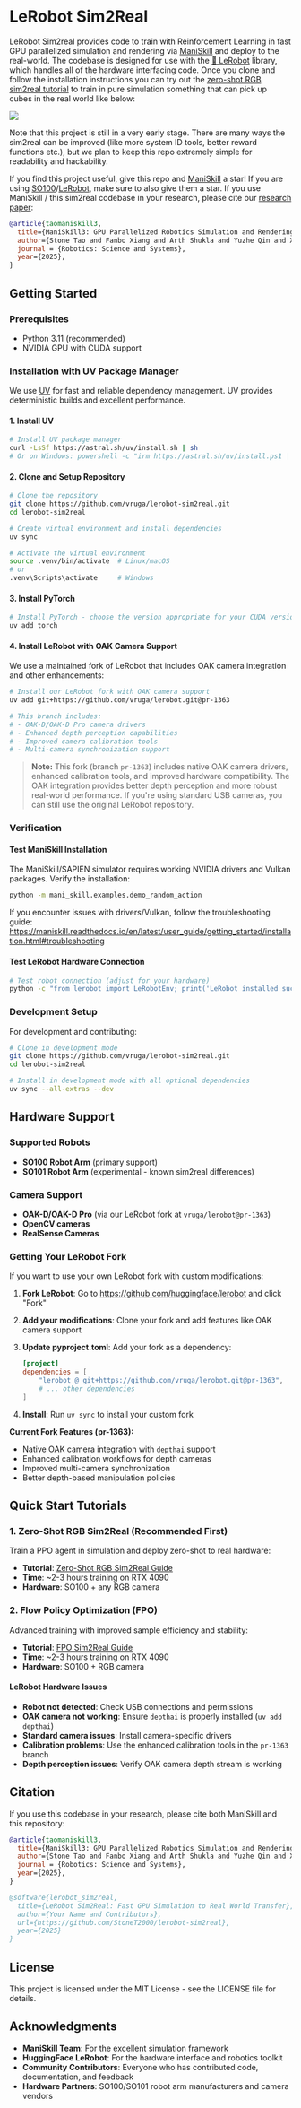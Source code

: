 # LeRobot Sim2Real

LeRobot Sim2real provides code to train with Reinforcement Learning in fast GPU parallelized simulation and rendering via [ManiSkill](https://github.com/haosulab/ManiSkill) and deploy to the real-world. The codebase is designed for use with the [🤗 LeRobot](https://github.com/huggingface/lerobot) library, which handles all of the hardware interfacing code. Once you clone and follow the installation instructions you can try out the [zero-shot RGB sim2real tutorial](./docs/zero_shot_rgb_sim2real.md) to train in pure simulation something that can pick up cubes in the real world like below:

![](./docs/assets/sim2real-demo.gif)

Note that this project is still in a very early stage. There are many ways the sim2real can be improved (like more system ID tools, better reward functions etc.), but we plan to keep this repo extremely simple for readability and hackability.

If you find this project useful, give this repo and [ManiSkill](https://github.com/haosulab/ManiSkill) a star! If you are using [SO100](https://github.com/TheRobotStudio/SO-ARM100/)/[LeRobot](https://github.com/huggingface/lerobot), make sure to also give them a star. If you use ManiSkill / this sim2real codebase in your research, please cite our [research paper](https://arxiv.org/abs/2410.00425):

```bibtex
@article{taomaniskill3,
  title={ManiSkill3: GPU Parallelized Robotics Simulation and Rendering for Generalizable Embodied AI},
  author={Stone Tao and Fanbo Xiang and Arth Shukla and Yuzhe Qin and Xander Hinrichsen and Xiaodi Yuan and Chen Bao and Xinsong Lin and Yulin Liu and Tse-kai Chan and Yuan Gao and Xuanlin Li and Tongzhou Mu and Nan Xiao and Arnav Gurha and Viswesh Nagaswamy Rajesh and Yong Woo Choi and Yen-Ru Chen and Zhiao Huang and Roberto Calandra and Rui Chen and Shan Luo and Hao Su},
  journal = {Robotics: Science and Systems},
  year={2025},
}
```

## Getting Started

### Prerequisites
- Python 3.11 (recommended)
- NVIDIA GPU with CUDA support

### Installation with UV Package Manager

We use [UV](https://docs.astral.sh/uv/) for fast and reliable dependency management. UV provides deterministic builds and excellent performance.

#### 1. Install UV
```bash
# Install UV package manager
curl -LsSf https://astral.sh/uv/install.sh | sh
# Or on Windows: powershell -c "irm https://astral.sh/uv/install.ps1 | iex"
```

#### 2. Clone and Setup Repository
```bash
# Clone the repository
git clone https://github.com/vruga/lerobot-sim2real.git
cd lerobot-sim2real

# Create virtual environment and install dependencies
uv sync

# Activate the virtual environment
source .venv/bin/activate  # Linux/macOS
# or
.venv\Scripts\activate     # Windows
```

#### 3. Install PyTorch
```bash
# Install PyTorch - choose the version appropriate for your CUDA version
uv add torch 
```

#### 4. Install LeRobot with OAK Camera Support
We use a maintained fork of LeRobot that includes OAK camera integration and other enhancements:

```bash
# Install our LeRobot fork with OAK camera support
uv add git+https://github.com/vruga/lerobot.git@pr-1363

# This branch includes:
# - OAK-D/OAK-D Pro camera drivers
# - Enhanced depth perception capabilities  
# - Improved camera calibration tools
# - Multi-camera synchronization support
```

> **Note:** This fork (branch `pr-1363`) includes native OAK camera drivers, enhanced calibration tools, and improved hardware compatibility. The OAK integration provides better depth perception and more robust real-world performance. If you're using standard USB cameras, you can still use the original LeRobot repository.

### Verification

#### Test ManiSkill Installation
The ManiSkill/SAPIEN simulator requires working NVIDIA drivers and Vulkan packages. Verify the installation:

```bash
python -m mani_skill.examples.demo_random_action
```

If you encounter issues with drivers/Vulkan, follow the troubleshooting guide: https://maniskill.readthedocs.io/en/latest/user_guide/getting_started/installation.html#troubleshooting

#### Test LeRobot Hardware Connection
```bash
# Test robot connection (adjust for your hardware)
python -c "from lerobot import LeRobotEnv; print('LeRobot installed successfully!')"
```

### Development Setup

For development and contributing:

```bash
# Clone in development mode
git clone https://github.com/vruga/lerobot-sim2real.git
cd lerobot-sim2real

# Install in development mode with all optional dependencies
uv sync --all-extras --dev

```

## Hardware Support

### Supported Robots
- **SO100 Robot Arm** (primary support)
- **SO101 Robot Arm** (experimental - known sim2real differences)

### Camera Support
- **OAK-D/OAK-D Pro** (via our LeRobot fork at `vruga/lerobot@pr-1363`)
- **OpenCV cameras** 
- **RealSense Cameras**

### Getting Your LeRobot Fork

If you want to use your own LeRobot fork with custom modifications:

1. **Fork LeRobot**: Go to https://github.com/huggingface/lerobot and click "Fork"

2. **Add your modifications**: Clone your fork and add features like OAK camera support

3. **Update pyproject.toml**: Add your fork as a dependency:
   ```toml
   [project]
   dependencies = [
       "lerobot @ git+https://github.com/vruga/lerobot.git@pr-1363",
       # ... other dependencies
   ]
   ```

4. **Install**: Run `uv sync` to install your custom fork

**Current Fork Features (pr-1363):**
- Native OAK camera integration with `depthai` support
- Enhanced calibration workflows for depth cameras
- Improved multi-camera synchronization
- Better depth-based manipulation policies

## Quick Start Tutorials

### 1. Zero-Shot RGB Sim2Real (Recommended First)
Train a PPO agent in simulation and deploy zero-shot to real hardware:
- **Tutorial**: [Zero-Shot RGB Sim2Real Guide](./docs/zero_shot_rgb_sim2real.md)
- **Time**: ~2-3 hours training on RTX 4090
- **Hardware**: SO100 + any RGB camera

### 2. Flow Policy Optimization (FPO) 
Advanced training with improved sample efficiency and stability:
- **Tutorial**: [FPO Sim2Real Guide](./docs/fpo_sim2real.md)
- **Time**: ~2-3 hours training on RTX 4090
- **Hardware**: SO100 + RGB camera


#### LeRobot Hardware Issues
- **Robot not detected**: Check USB connections and permissions
- **OAK camera not working**: Ensure `depthai` is properly installed (`uv add depthai`)
- **Standard camera issues**: Install camera-specific drivers
- **Calibration problems**: Use the enhanced calibration tools in the `pr-1363` branch
- **Depth perception issues**: Verify OAK camera depth stream is working



## Citation

If you use this codebase in your research, please cite both ManiSkill and this repository:

```bibtex
@article{taomaniskill3,
  title={ManiSkill3: GPU Parallelized Robotics Simulation and Rendering for Generalizable Embodied AI},
  author={Stone Tao and Fanbo Xiang and Arth Shukla and Yuzhe Qin and Xander Hinrichsen and Xiaodi Yuan and Chen Bao and Xinsong Lin and Yulin Liu and Tse-kai Chan and Yuan Gao and Xuanlin Li and Tongzhou Mu and Nan Xiao and Arnav Gurha and Viswesh Nagaswamy Rajesh and Yong Woo Choi and Yen-Ru Chen and Zhiao Huang and Roberto Calandra and Rui Chen and Shan Luo and Hao Su},
  journal = {Robotics: Science and Systems},
  year={2025},
}

@software{lerobot_sim2real,
  title={LeRobot Sim2Real: Fast GPU Simulation to Real World Transfer},
  author={Your Name and Contributors},
  url={https://github.com/StoneT2000/lerobot-sim2real},
  year={2025}
}
```

## License

This project is licensed under the MIT License - see the LICENSE file for details.

## Acknowledgments

- **ManiSkill Team**: For the excellent simulation framework
- **HuggingFace LeRobot**: For the hardware interface and robotics toolkit  
- **Community Contributors**: Everyone who has contributed code, documentation, and feedback
- **Hardware Partners**: SO100/SO101 robot arm manufacturers and camera vendors